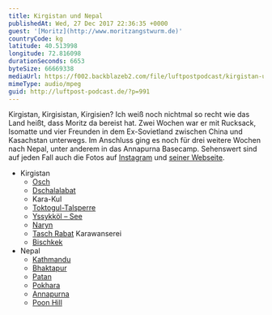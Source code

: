```yaml
---
title: Kirgistan und Nepal
publishedAt: Wed, 27 Dec 2017 22:36:35 +0000
guest: '[Moritz](http://www.moritzangstwurm.de)'
countryCode: kg
latitude: 40.513998
longitude: 72.816098
durationSeconds: 6653
byteSize: 66669338
mediaUrl: https://f002.backblazeb2.com/file/luftpostpodcast/kirgistan-und-nepal.mp3
mimeType: audio/mpeg
guid: http://luftpost-podcast.de/?p=991
---
```


Kirgistan, Kirgisistan, Kirgisien? Ich weiß noch nichtmal so recht wie das Land heißt, dass Moritz da bereist hat. Zwei Wochen war er mit Rucksack, Isomatte und vier Freunden in dem Ex-Sovietland zwischen China und Kasachstan unterwegs. Im Anschluss ging es noch für drei weitere Wochen nach Nepal, unter anderem in das Annapurna Basecamp. Sehenswert sind auf jeden Fall auch die Fotos auf [Instagram](https://www.instagram.com/moritzangstwurm/) und [seiner Webseite](http://www.moritzangstwurm.de).

- Kirgistan
  - [Osch](https://de.wikipedia.org/wiki/Osch)
  - [Dschalalabat](https://de.wikipedia.org/wiki/Dschalalabat)
  - Kara-Kul
  - [Toktogul-Talsperre](https://de.wikipedia.org/wiki/Toktogul-Talsperre)
  - [Yssykköl – See](https://de.wikipedia.org/wiki/Yssykk%C3%B6l)
  - [Naryn](https://de.wikipedia.org/wiki/Naryn)
  - [Tasch Rabat](https://de.wikipedia.org/wiki/Tasch%5FRabat) Karawanserei
  - [Bischkek](https://de.wikipedia.org/wiki/Bischkek)
- Nepal
  - [Kathmandu](https://de.wikipedia.org/wiki/Kathmandu)
  - [Bhaktapur](https://de.wikipedia.org/wiki/Bhaktapur)
  - [Patan](https://de.wikipedia.org/wiki/Patan%5F%28Baitadi%29)
  - [Pokhara](https://de.wikipedia.org/wiki/Pokhara)
  - [Annapurna](https://de.wikipedia.org/wiki/Annapurna)
  - [Poon Hill](https://de.wikipedia.org/wiki/Poon%5FHill)
